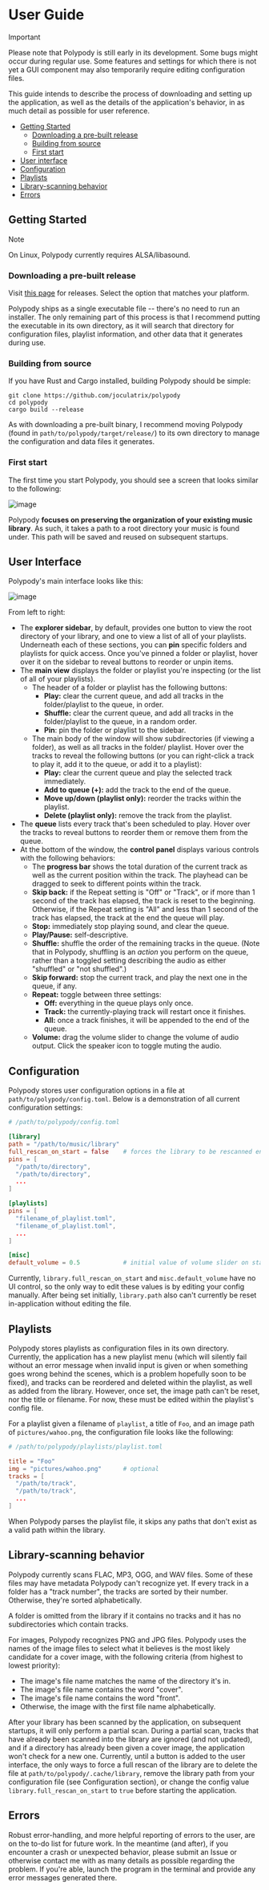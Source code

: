 # User Guide
> [!IMPORTANT]
> Please note that Polypody is still early in its development. Some bugs might occur during regular use.
> Some features and settings for which there is not yet a GUI component may also temporarily require editing
> configuration files.

This guide intends to describe the process of downloading and setting up the application, as well as the
details of the application's behavior, in as much detail as possible for user reference.

* [Getting Started](#getting-started)
  * [Downloading a pre-built release](#downloading-a-pre-built-release)
  * [Building from source](#building-from-source)
  * [First start](#first-start)
* [User interface](#user-interface)
* [Configuration](#configuration)
* [Playlists](#playlists)
* [Library-scanning behavior](#library-scanning-behavior)
* [Errors](#errors)


## Getting Started

> [!NOTE]
> On Linux, Polypody currently requires ALSA/libasound.

### Downloading a pre-built release

Visit [this page](https://github.com/joculatrix/polypody/releases) for releases. Select the option that matches
your platform.

Polypody ships as a single executable file -- there's no need to run an installer. The only remaining part of
this process is that I recommend putting the executable in its own directory, as it will search that directory
for configuration files, playlist information, and other data that it generates during use.

### Building from source

If you have Rust and Cargo installed, building Polypody should be simple:

```
git clone https://github.com/joculatrix/polypody
cd polypody
cargo build --release
```

As with downloading a pre-built binary, I recommend moving Polypody (found in `path/to/polypody/target/release/`)
to its own directory to manage the configuration and data files it generates.

### First start

The first time you start Polypody, you should see a screen that looks similar to the following:

![image](https://github.com/user-attachments/assets/d7ecc228-927f-474a-b830-1c6ad5877dc5)

Polypody __focuses on preserving the organization of your existing music library__. As such, it takes a path to
a root directory your music is found under. This path will be saved and reused on subsequent startups.


## User Interface

Polypody's main interface looks like this:

![image](https://github.com/user-attachments/assets/2efc6346-2724-4f99-b53c-7698865bf03a)

From left to right:

* The __explorer sidebar__, by default, provides one button to view the root directory of your library, and one to
  view a list of all of your playlists. Underneath each of these sections, you can __pin__ specific folders and
  playlists for quick access. Once you've pinned a folder or playlist, hover over it on the sidebar to reveal buttons
  to reorder or unpin items.
* The __main view__ displays the folder or playlist you're inspecting (or the list of all of your playlists).
  * The header of a folder or playlist has the following buttons:
    * __Play:__ clear the current queue, and add all tracks in the folder/playlist to the queue, in order.
    * __Shuffle:__ clear the current queue, and add all tracks in the folder/playlist to the queue, in a random order.
    * __Pin__: pin the folder or playlist to the sidebar.
  * The main body of the window will show subdirectories (if viewing a folder), as well as all tracks in the folder/
    playlist. Hover over the tracks to reveal the following buttons (or you can right-click a track to play it, add it
    to the queue, or add it to a playlist):
    * __Play:__ clear the current queue and play the selected track immediately.
    * __Add to queue (+):__ add the track to the end of the queue.
    * __Move up/down (playlist only):__ reorder the tracks within the playlist.
    * __Delete (playlist only):__ remove the track from the playlist.
* The __queue__ lists every track that's been scheduled to play. Hover over the tracks to reveal buttons to reorder
  them or remove them from the queue.
* At the bottom of the window, the __control panel__ displays various controls with the following behaviors:
  * The __progress bar__ shows the total duration of the current track as well as the current position within the track.
    The playhead can be dragged to seek to different points within the track.
  * __Skip back:__ if the Repeat setting is "Off" or "Track", or if more than 1 second of the track has elapsed, the track
    is reset to the beginning. Otherwise, if the Repeat setting is "All" and less than 1 second of the track has elapsed,
    the track at the end the queue will play.
  * __Stop:__ immediately stop playing sound, and clear the queue.
  * __Play/Pause:__ self-descriptive.
  * __Shuffle:__ shuffle the order of the remaining tracks in the queue. (Note that in Polypody, shuffling is an _action_ you
    perform on the queue, rather than a toggled setting describing the audio as either "shuffled" or "not shuffled".)
  * __Skip forward:__ stop the current track, and play the next one in the queue, if any.
  * __Repeat:__ toggle between three settings:
    * __Off:__ everything in the queue plays only once.
    * __Track:__ the currently-playing track will restart once it finishes.
    * __All:__ once a track finishes, it will be appended to the end of the queue.
  * __Volume:__ drag the volume slider to change the volume of audio output. Click the speaker icon to toggle muting the audio.


## Configuration

Polypody stores user configuration options in a file at `path/to/polypody/config.toml`. Below is a demonstration of all
current configuration settings:

```toml
# /path/to/polypody/config.toml

[library]
path = "/path/to/music/library"
full_rescan_on_start = false    # forces the library to be rescanned entirely on every startup
pins = [
  "/path/to/directory",
  "/path/to/directory",
  ...
]

[playlists]
pins = [
  "filename_of_playlist.toml",
  "filename_of_playlist.toml",
  ...
]

[misc]
default_volume = 0.5            # initial value of volume slider on startup, from 0.0 - 1.0
```

Currently, `library.full_rescan_on_start` and `misc.default_volume` have no UI control, so the only way to edit these values is
by editing your config manually. After being set initially, `library.path` also can't currently be reset in-application without
editing the file.


## Playlists

Polypody stores playlists as configuration files in its own directory. Currently, the application has a new playlist menu (which
will silently fail without an error message when invalid input is given or when something goes wrong behind the scenes, which is
a problem hopefully soon to be fixed), and tracks can be reordered and deleted within the playlist, as well as added from the library.
However, once set, the image path can't be reset, nor the title or filename. For now, these must be edited within the playlist's
config file. 

For a playlist given a filename of `playlist`, a title of `Foo`, and an image path of `pictures/wahoo.png`, the configuration
file looks like the following:

```toml
# /path/to/polypody/playlists/playlist.toml

title = "Foo"
img = "pictures/wahoo.png"      # optional
tracks = [
  "/path/to/track",
  "/path/to/track",
  ...
]
```

When Polypody parses the playlist file, it skips any paths that don't exist as a valid path within the library.


## Library-scanning behavior

Polypody currently scans FLAC, MP3, OGG, and WAV files. Some of these files may have metadata Polypody can't recognize yet.
If every track in a folder has a "track number", the tracks are sorted by their number. Otherwise, they're sorted alphabetically.

A folder is omitted from the library if it contains no tracks and it has no subdirectories which contain tracks.

For images, Polypody recognizes PNG and JPG files. Polypody uses the names of the image files to select what it believes is the
most likely candidate for a cover image, with the following criteria (from highest to lowest priority):
* The image's file name matches the name of the directory it's in.
* The image's file name contains the word "cover".
* The image's file name contains the word "front".
* Otherwise, the image with the first file name alphabetically.

After your library has been scanned by the application, on subsequent startups, it will only perform a partial scan. During
a partial scan, tracks that have already been scanned into the library are ignored (and not updated), and if a directory
has already been given a cover image, the application won't check for a new one. Currently, until a button is added to the
user interface, the only ways to force a full rescan of the library are to delete the file at `path/to/polypody/.cache/library`,
remove the library path from your configuration file (see Configuration section), or change the config value `library.full_rescan_on_start`
to `true` before starting the application.


## Errors
Robust error-handling, and more helpful reporting of errors to the user, are on the to-do list for future work.
In the meantime (and after), if you encounter a crash or unexpected behavior, please submit an Issue or otherwise
contact me with as many details as possible regarding the problem. If you're able, launch the program in the
terminal and provide any error messages generated there.
